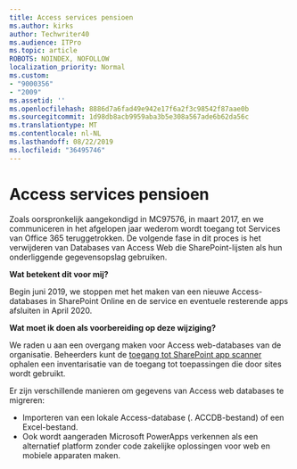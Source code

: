```yaml
---
title: Access services pensioen
ms.author: kirks
author: Techwriter40
ms.audience: ITPro
ms.topic: article
ROBOTS: NOINDEX, NOFOLLOW
localization_priority: Normal
ms.custom:
- "9000356"
- "2009"
ms.assetid: ''
ms.openlocfilehash: 8886d7a6fad49e942e17f6a2f3c98542f87aae0b
ms.sourcegitcommit: 1d98db8acb9959aba3b5e308a567ade6b62da56c
ms.translationtype: MT
ms.contentlocale: nl-NL
ms.lasthandoff: 08/22/2019
ms.locfileid: "36495746"
---
```

# <a name="access-services-retirement"></a>Access services pensioen

Zoals oorspronkelijk aangekondigd in MC97576, in maart 2017, en we communiceren in het afgelopen jaar wederom wordt toegang tot Services van Office 365 teruggetrokken. De volgende fase in dit proces is het verwijderen van Databases van Access Web die SharePoint-lijsten als hun onderliggende gegevensopslag gebruiken.

**Wat betekent dit voor mij?**

Begin juni 2019, we stoppen met het maken van een nieuwe Access-databases in SharePoint Online en de service en eventuele resterende apps afsluiten in April 2020.

**Wat moet ik doen als voorbereiding op deze wijziging?**

We raden u aan een overgang maken voor Access web-databases van de organisatie. Beheerders kunt de [toegang tot SharePoint app scanner](https://github.com/SharePoint/PnP-Tools/tree/master/Solutions/SharePoint.AccessApp.Scanner) ophalen een inventarisatie van de toegang tot toepassingen die door sites wordt gebruikt.

Er zijn verschillende manieren om gegevens van Access web databases te migreren:

- Importeren van een lokale Access-database (. ACCDB-bestand) of een Excel-bestand.
- Ook wordt aangeraden Microsoft PowerApps verkennen als een alternatief platform zonder code zakelijke oplossingen voor web en mobiele apparaten maken.